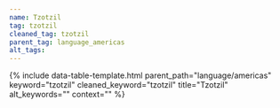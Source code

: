 ```yaml
---
name: Tzotzil
tag: tzotzil
cleaned_tag: tzotzil
parent_tag: language_americas
alt_tags: 
---
```


{% include data-table-template.html 
  parent_path="language/americas" 
  keyword="tzotzil" 
  cleaned_keyword="tzotzil" 
  title="Tzotzil"
  alt_keywords=""
  context=""
%}

